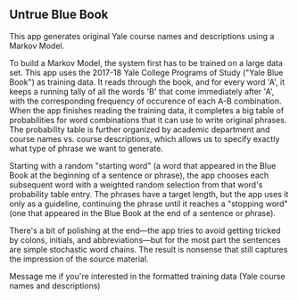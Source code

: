 ## Untrue Blue Book

This app generates original Yale course names and descriptions using a Markov Model.

To build a Markov Model, the system first has to be trained on a large data set. This app uses the 2017-18 Yale College Programs of Study ("Yale Blue Book") as training data. It reads through the book, and for every word 'A', it keeps a running tally of all the words 'B' that come immediately after 'A', with the corresponding frequency of occurence of each A-B combination. When the app finishes reading the training data, it completes a big table of probabilities for word combinations that it can use to write original phrases. The probability table is further organized by academic department and course names vs. course descriptions, which allows us to specify exactly what type of phrase we want to generate.

Starting with a random "starting word" (a word that appeared in the Blue Book at the beginning of a sentence or phrase), the app chooses each subsequent word with a weighted random selection from that word's probability table entry. The phrases have a target length, but the app uses it only as a guideline, continuing the phrase until it reaches a "stopping word" (one that appeared in the Blue Book at the end of a sentence or phrase).

There's a bit of polishing at the end—the app tries to avoid getting tricked by colons, initials, and abbreviations—but for the most part the sentences are simple stochastic word chains. The result is nonsense that still captures the impression of the source material.

Message me if you're interested in the formatted training data (Yale course names and descriptions)